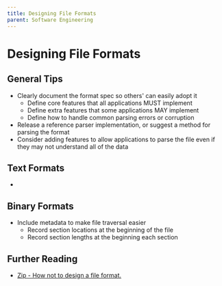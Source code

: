 ```yaml
---
title: Designing File Formats
parent: Software Engineering
---
```


# Designing File Formats

## General Tips

* Clearly document the format spec so others' can easily adopt it
  * Define core features that all applications MUST implement
  * Define extra features that some applications MAY implement
  * Define how to handle common parsing errors or corruption
* Release a reference parser implementation, or suggest a method for parsing the format
* Consider adding features to allow applications to parse the file even if they may not understand all of the data

## Text Formats

*

## Binary Formats

* Include metadata to make file traversal easier
  * Record section locations at the beginning of the file
  * Record section lengths at the beginning each section

## Further Reading

* [Zip - How not to design a file format.](https://games.greggman.com/game/zip-rant/)
